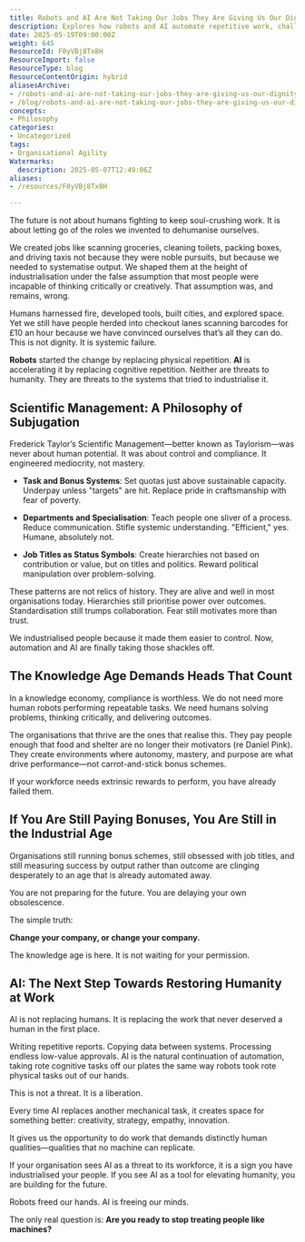 ```yaml
---
title: Robots and AI Are Not Taking Our Jobs They Are Giving Us Our Dignity Back
description: Explores how robots and AI automate repetitive work, challenging outdated job structures and enabling humans to focus on creativity, problem-solving, and meaningful tasks.
date: 2025-05-19T09:00:00Z
weight: 645
ResourceId: F0yVBj8Tx8H
ResourceImport: false
ResourceType: blog
ResourceContentOrigin: hybrid
aliasesArchive:
- /robots-and-ai-are-not-taking-our-jobs-they-are-giving-us-our-dignity-back
- /blog/robots-and-ai-are-not-taking-our-jobs-they-are-giving-us-our-dignity-back
concepts:
- Philosophy
categories:
- Uncategorized
tags:
- Organisational Agility
Watermarks:
  description: 2025-05-07T12:49:06Z
aliases:
- /resources/F0yVBj8Tx8H

---
```

The future is not about humans fighting to keep soul-crushing work. It is about letting go of the roles we invented to dehumanise ourselves.

We created jobs like scanning groceries, cleaning toilets, packing boxes, and driving taxis not because they were noble pursuits, but because we needed to systematise output. We shaped them at the height of industrialisation under the false assumption that most people were incapable of thinking critically or creatively. That assumption was, and remains, wrong.

Humans harnessed fire, developed tools, built cities, and explored space. Yet we still have people herded into checkout lanes scanning barcodes for £10 an hour because we have convinced ourselves that’s all they can do. This is not dignity. It is systemic failure.

**Robots** started the change by replacing physical repetition. **AI** is accelerating it by replacing cognitive repetition. Neither are threats to humanity. They are threats to the systems that tried to industrialise it.

## Scientific Management: A Philosophy of Subjugation

Frederick Taylor’s Scientific Management—better known as Taylorism—was never about human potential. It was about control and compliance. It engineered mediocrity, not mastery.

- **Task and Bonus Systems**: Set quotas just above sustainable capacity. Underpay unless "targets" are hit. Replace pride in craftsmanship with fear of poverty.
- **Departments and Specialisation**: Teach people one sliver of a process. Reduce communication. Stifle systemic understanding. "Efficient," yes. Humane, absolutely not.

- **Job Titles as Status Symbols**: Create hierarchies not based on contribution or value, but on titles and politics. Reward political manipulation over problem-solving.

These patterns are not relics of history. They are alive and well in most organisations today. Hierarchies still prioritise power over outcomes. Standardisation still trumps collaboration. Fear still motivates more than trust.

We industrialised people because it made them easier to control. Now, automation and AI are finally taking those shackles off.

## The Knowledge Age Demands Heads That Count

In a knowledge economy, compliance is worthless. We do not need more human robots performing repeatable tasks. We need humans solving problems, thinking critically, and delivering outcomes.

The organisations that thrive are the ones that realise this. They pay people enough that food and shelter are no longer their motivators (re Daniel Pink). They create environments where autonomy, mastery, and purpose are what drive performance—not carrot-and-stick bonus schemes.

If your workforce needs extrinsic rewards to perform, you have already failed them.

## If You Are Still Paying Bonuses, You Are Still in the Industrial Age

Organisations still running bonus schemes, still obsessed with job titles, and still measuring success by output rather than outcome are clinging desperately to an age that is already automated away.

You are not preparing for the future. You are delaying your own obsolescence.

The simple truth:

**Change your company, or change your company.**

The knowledge age is here. It is not waiting for your permission.

## AI: The Next Step Towards Restoring Humanity at Work

AI is not replacing humans. It is replacing the work that never deserved a human in the first place.

Writing repetitive reports. Copying data between systems. Processing endless low-value approvals. AI is the natural continuation of automation, taking rote cognitive tasks off our plates the same way robots took rote physical tasks out of our hands.

This is not a threat. It is a liberation.

Every time AI replaces another mechanical task, it creates space for something better: creativity, strategy, empathy, innovation.

It gives us the opportunity to do work that demands distinctly human qualities—qualities that no machine can replicate.

If your organisation sees AI as a threat to its workforce, it is a sign you have industrialised your people. If you see AI as a tool for elevating humanity, you are building for the future.

Robots freed our hands. AI is freeing our minds.

The only real question is: **Are you ready to stop treating people like machines?**
